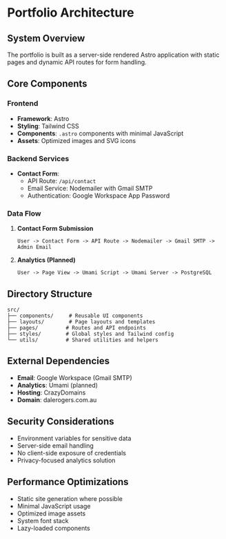 # Portfolio Architecture

## System Overview
The portfolio is built as a server-side rendered Astro application with static pages and dynamic API routes for form handling.

## Core Components

### Frontend
- **Framework**: Astro
- **Styling**: Tailwind CSS
- **Components**: `.astro` components with minimal JavaScript
- **Assets**: Optimized images and SVG icons

### Backend Services
- **Contact Form**: 
  - API Route: `/api/contact`
  - Email Service: Nodemailer with Gmail SMTP
  - Authentication: Google Workspace App Password

### Data Flow
1. **Contact Form Submission**
   ```
   User -> Contact Form -> API Route -> Nodemailer -> Gmail SMTP -> Admin Email
   ```

2. **Analytics (Planned)**
   ```
   User -> Page View -> Umami Script -> Umami Server -> PostgreSQL
   ```

## Directory Structure
```
src/
├── components/     # Reusable UI components
├── layouts/        # Page layouts and templates
├── pages/         # Routes and API endpoints
├── styles/        # Global styles and Tailwind config
└── utils/         # Shared utilities and helpers
```

## External Dependencies
- **Email**: Google Workspace (Gmail SMTP)
- **Analytics**: Umami (planned)
- **Hosting**: CrazyDomains
- **Domain**: dalerogers.com.au

## Security Considerations
- Environment variables for sensitive data
- Server-side email handling
- No client-side exposure of credentials
- Privacy-focused analytics solution

## Performance Optimizations
- Static site generation where possible
- Minimal JavaScript usage
- Optimized image assets
- System font stack
- Lazy-loaded components 
